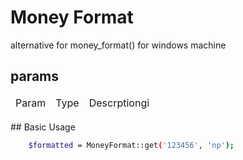 # Money Format

alternative for money_format() for windows machine

## params

<table>
    <thead>
        <tr>
             <td>Param</td>
             <td>Type</td>
             <td>Descrptiongi</td>
        </tr>
    <thead>
    <tbody>
    <tbody>
<table>
## Basic Usage

``` bash
    $formatted = MoneyFormat::get('123456', 'np');
```